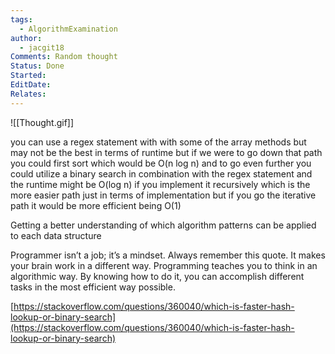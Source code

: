 ```yaml
---
tags:
  - AlgorithmExamination
author:
  - jacgit18
Comments: Random thought
Status: Done
Started: 
EditDate: 
Relates:
---
```

![[Thought.gif]]

you can use a regex statement with with some of the array methods but may not be the best in terms of runtime but if we were to go down that path you could first sort 
which would be O(n log n) and to go even further you could utilize a binary search in combination with the regex statement and the runtime might be O(log n) if you implement it recursively which is the more easier path just in terms of implementation but if you go the iterative path it would be more efficient being O(1)  

Getting a better understanding of which algorithm patterns can be applied to each data structure

Programmer isn’t a job; it’s a mindset. Always remember this quote. It makes your brain work in a different way. Programming teaches you to think in an algorithmic way. By knowing how to do it, you can accomplish different tasks in the most efficient way possible.
  
[https://stackoverflow.com/questions/360040/which-is-faster-hash-lookup-or-binary-search](https://stackoverflow.com/questions/360040/which-is-faster-hash-lookup-or-binary-search)